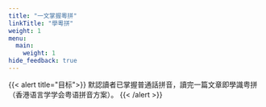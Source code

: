 ```yaml
---
title: "一文掌握粵拼"
linkTitle: "學粵拼"
weight: 1
menu:
  main:
    weight: 1
hide_feedback: true
---
```


{{< alert title="目标">}}
默認讀者已掌握普通話拼音，讀完一篇文章即學識粤拼（香港语言学学会粤语拼音方案）。
{{< /alert >}}
